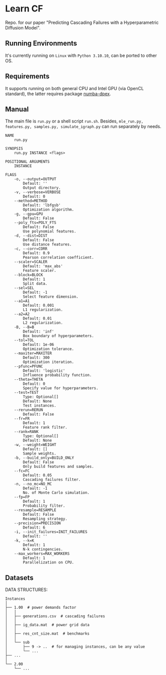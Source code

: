 # Learn CF

Repo. for our paper "Predicting Cascading Failures with a Hyperparametric Diffusion Model".

## Running Environments

It's currently running on `Linux` with `Python 3.10.10`, can be ported to other OS.

## Requirements

It supports running on both general CPU and Intel GPU (via OpenCL standard), the latter requires package [numba-dpex](https://github.com/IntelPython/numba-dpex).

## Manual

The main file is `run.py` or a shell script `run.sh`. Besides, `mle_run.py, features.py, samples.py, simulate_igraph.py` can run separately by needs.

```
NAME
    run.py

SYNOPSIS
    run.py INSTANCE <flags>

POSITIONAL ARGUMENTS
    INSTANCE

FLAGS
    -o, --output=OUTPUT
        Default: ''
        Output directory.
    -v, --verbose=VERBOSE
        Default: 0
    --method=METHOD
        Default: 'lbfgsb'
        Optimization algorithm.
    -g, --gpu=GPU
        Default: False
    --poly_fts=POLY_FTS
        Default: False
        Use polynomial features.
    -d, --dist=DIST
        Default: False
        Use distance features.
    -c, --corr=CORR
        Default: 0.9
        Pearson correlation coefficient.
    --scaler=SCALER
        Default: 'max_abs'
        Feature scaler.
    --block=BLOCK
        Default: 1
        Split data.
    --sel=SEL
        Default: -1
        Select feature dimension.
    --a1=A1
        Default: 0.001
        L1 regularization.
    --a2=A2
        Default: 0.01
        L2 regularization.
    -B, --B=B
        Default: 'inf'
        Box boundary of hyperparameters.
    --tol=TOL
        Default: 1e-06
        Optimization tolerance.
    --maxiter=MAXITER
        Default: 300
        Optimization iteration.
    --pfunc=PFUNC
        Default: 'logistic'
        Influence probability function.
    --theta=THETA
        Default: 0
        Specify value for hyperparameters.
    --test=TEST
        Type: Optional[]
        Default: None
        Test instances.
    --rerun=RERUN
        Default: False
    --fr=FR
        Default: 1
        Feature rank filter.
    --rank=RANK
        Type: Optional[]
        Default: None
    -w, --weight=WEIGHT
        Default: []
        Sample weights.
    -b, --build_only=BUILD_ONLY
        Default: False
        Only build features and samples.
    --fc=FC
        Default: 0.05
        Cascading failures filter.
    -n, --no_mc=NO_MC
        Default: -1
        No. of Monte Carlo simulation.
    --fp=FP
        Default: 1
        Probability filter.
    --resample=RESAMPLE
        Default: False
        Resampling strategy.
    --precision=PRECISION
        Default: 6
    -i, --init_failures=INIT_FAILURES
        Default: ''
    -k, --k=K
        Default: 1
        N-k contingencies.
    --max_workers=MAX_WORKERS
        Default: 1
        Parallelization on CPU.
```

## Datasets

DATA STRUCTURES:
```
Instances
│
├── 1.00  # power demands factor
│   │
│   ├── generations.csv  # cascading failures
│   │
│   ├── ig_data.mat  # power grid data
│   │
│   ├── res_cnt_size.mat  # benchmarks
│   │
│   └── sub
│       ├── 9 -> ..  # for managing instances, can be any value
│       └── ...
├── ...
│
└── 2.00
    └── ...
```
